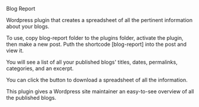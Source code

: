 Blog Report

Wordpress plugin that creates a spreadsheet of all the pertinent information about your blogs.

To use, copy blog-report folder to the plugins folder, activate the plugin, then make a new post. Puth the shortcode [blog-report] into the post and view it.

You will see a list of all your published blogs' titles, dates, permalinks, categories, and an excerpt.  

You can click the button to download a spreadsheet of all the information.


This plugin gives a Wordpress site maintainer an easy-to-see overview of all the published blogs.
